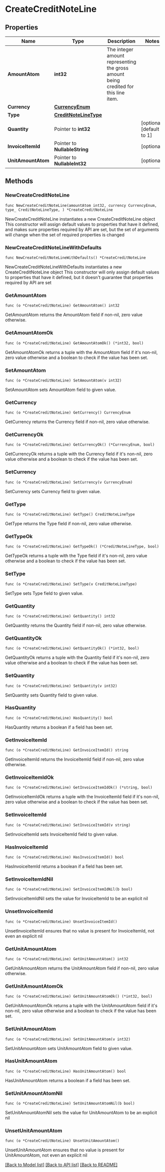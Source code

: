 # CreateCreditNoteLine

## Properties

Name | Type | Description | Notes
------------ | ------------- | ------------- | -------------
**AmountAtom** | **int32** | The integer amount representing the gross amount being credited for this line item. | 
**Currency** | [**CurrencyEnum**](CurrencyEnum.md) |  | 
**Type** | [**CreditNoteLineType**](CreditNoteLineType.md) |  | 
**Quantity** | Pointer to **int32** |  | [optional] [default to 1]
**InvoiceItemId** | Pointer to **NullableString** |  | [optional] 
**UnitAmountAtom** | Pointer to **NullableInt32** |  | [optional] 

## Methods

### NewCreateCreditNoteLine

`func NewCreateCreditNoteLine(amountAtom int32, currency CurrencyEnum, type_ CreditNoteLineType, ) *CreateCreditNoteLine`

NewCreateCreditNoteLine instantiates a new CreateCreditNoteLine object
This constructor will assign default values to properties that have it defined,
and makes sure properties required by API are set, but the set of arguments
will change when the set of required properties is changed

### NewCreateCreditNoteLineWithDefaults

`func NewCreateCreditNoteLineWithDefaults() *CreateCreditNoteLine`

NewCreateCreditNoteLineWithDefaults instantiates a new CreateCreditNoteLine object
This constructor will only assign default values to properties that have it defined,
but it doesn't guarantee that properties required by API are set

### GetAmountAtom

`func (o *CreateCreditNoteLine) GetAmountAtom() int32`

GetAmountAtom returns the AmountAtom field if non-nil, zero value otherwise.

### GetAmountAtomOk

`func (o *CreateCreditNoteLine) GetAmountAtomOk() (*int32, bool)`

GetAmountAtomOk returns a tuple with the AmountAtom field if it's non-nil, zero value otherwise
and a boolean to check if the value has been set.

### SetAmountAtom

`func (o *CreateCreditNoteLine) SetAmountAtom(v int32)`

SetAmountAtom sets AmountAtom field to given value.


### GetCurrency

`func (o *CreateCreditNoteLine) GetCurrency() CurrencyEnum`

GetCurrency returns the Currency field if non-nil, zero value otherwise.

### GetCurrencyOk

`func (o *CreateCreditNoteLine) GetCurrencyOk() (*CurrencyEnum, bool)`

GetCurrencyOk returns a tuple with the Currency field if it's non-nil, zero value otherwise
and a boolean to check if the value has been set.

### SetCurrency

`func (o *CreateCreditNoteLine) SetCurrency(v CurrencyEnum)`

SetCurrency sets Currency field to given value.


### GetType

`func (o *CreateCreditNoteLine) GetType() CreditNoteLineType`

GetType returns the Type field if non-nil, zero value otherwise.

### GetTypeOk

`func (o *CreateCreditNoteLine) GetTypeOk() (*CreditNoteLineType, bool)`

GetTypeOk returns a tuple with the Type field if it's non-nil, zero value otherwise
and a boolean to check if the value has been set.

### SetType

`func (o *CreateCreditNoteLine) SetType(v CreditNoteLineType)`

SetType sets Type field to given value.


### GetQuantity

`func (o *CreateCreditNoteLine) GetQuantity() int32`

GetQuantity returns the Quantity field if non-nil, zero value otherwise.

### GetQuantityOk

`func (o *CreateCreditNoteLine) GetQuantityOk() (*int32, bool)`

GetQuantityOk returns a tuple with the Quantity field if it's non-nil, zero value otherwise
and a boolean to check if the value has been set.

### SetQuantity

`func (o *CreateCreditNoteLine) SetQuantity(v int32)`

SetQuantity sets Quantity field to given value.

### HasQuantity

`func (o *CreateCreditNoteLine) HasQuantity() bool`

HasQuantity returns a boolean if a field has been set.

### GetInvoiceItemId

`func (o *CreateCreditNoteLine) GetInvoiceItemId() string`

GetInvoiceItemId returns the InvoiceItemId field if non-nil, zero value otherwise.

### GetInvoiceItemIdOk

`func (o *CreateCreditNoteLine) GetInvoiceItemIdOk() (*string, bool)`

GetInvoiceItemIdOk returns a tuple with the InvoiceItemId field if it's non-nil, zero value otherwise
and a boolean to check if the value has been set.

### SetInvoiceItemId

`func (o *CreateCreditNoteLine) SetInvoiceItemId(v string)`

SetInvoiceItemId sets InvoiceItemId field to given value.

### HasInvoiceItemId

`func (o *CreateCreditNoteLine) HasInvoiceItemId() bool`

HasInvoiceItemId returns a boolean if a field has been set.

### SetInvoiceItemIdNil

`func (o *CreateCreditNoteLine) SetInvoiceItemIdNil(b bool)`

 SetInvoiceItemIdNil sets the value for InvoiceItemId to be an explicit nil

### UnsetInvoiceItemId
`func (o *CreateCreditNoteLine) UnsetInvoiceItemId()`

UnsetInvoiceItemId ensures that no value is present for InvoiceItemId, not even an explicit nil
### GetUnitAmountAtom

`func (o *CreateCreditNoteLine) GetUnitAmountAtom() int32`

GetUnitAmountAtom returns the UnitAmountAtom field if non-nil, zero value otherwise.

### GetUnitAmountAtomOk

`func (o *CreateCreditNoteLine) GetUnitAmountAtomOk() (*int32, bool)`

GetUnitAmountAtomOk returns a tuple with the UnitAmountAtom field if it's non-nil, zero value otherwise
and a boolean to check if the value has been set.

### SetUnitAmountAtom

`func (o *CreateCreditNoteLine) SetUnitAmountAtom(v int32)`

SetUnitAmountAtom sets UnitAmountAtom field to given value.

### HasUnitAmountAtom

`func (o *CreateCreditNoteLine) HasUnitAmountAtom() bool`

HasUnitAmountAtom returns a boolean if a field has been set.

### SetUnitAmountAtomNil

`func (o *CreateCreditNoteLine) SetUnitAmountAtomNil(b bool)`

 SetUnitAmountAtomNil sets the value for UnitAmountAtom to be an explicit nil

### UnsetUnitAmountAtom
`func (o *CreateCreditNoteLine) UnsetUnitAmountAtom()`

UnsetUnitAmountAtom ensures that no value is present for UnitAmountAtom, not even an explicit nil

[[Back to Model list]](../README.md#documentation-for-models) [[Back to API list]](../README.md#documentation-for-api-endpoints) [[Back to README]](../README.md)


